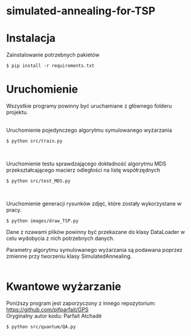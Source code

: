# simulated-annealing-for-TSP

# Instalacja
Zainstalowanie potrzebnych pakietów

```
$ pip install -r requirements.txt
```

# Uruchomienie
Wszystkie programy powinny być uruchamiane z głównego folderu projektu.
<br><br>

Uruchomienie pojedynczego algorytmu symulowanego wyżarzania

```
$ python src/train.py
```

<br>

Uruchomienie testu sprawdzającego dokładność algorytmu MDS przekształcającego macierz odległości na listę współrzędnych

```
$ python src/test_MDS.py
```

<br>

Uruchomienie generacji rysunków zdjęć, które zostały wykorzystane w pracy.
```
$ python images/draw_TSP.py
```

Dane z nzawami plików powinny być przekazane do klasy DataLoader w celu wydobycia z nich potrzebnych danych.

Parametry algorytmu symulowanego wyżarzania są podawana poprzez zmienne przy tworzeniu klasy SimulatedAnnealing.
<br><br>

# Kwantowe wyżarzanie
Poniższy program jest zaporzyczony z innego repozytorium: https://github.com/pifparfait/GPS
<br>
Oryginalny autor kodu: Parfait Atchadé
```
$ python src/quantum/QA.py
```